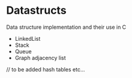 # Datastructs

Data structure implementation and their use in C 

- LinkedList
- Stack
- Queue
- Graph adjacency list

// to be added  hash tables etc...
